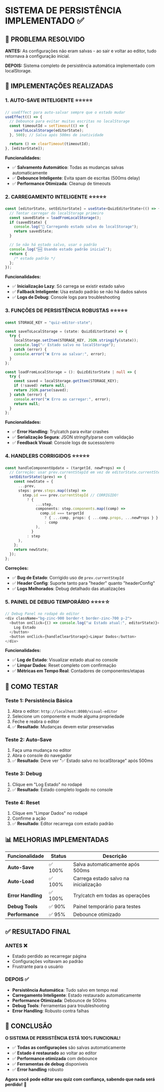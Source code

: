 # SISTEMA DE PERSISTÊNCIA IMPLEMENTADO ✅

## 🎯 PROBLEMA RESOLVIDO

**ANTES:** As configurações não eram salvas - ao sair e voltar ao editor, tudo retornava à configuração inicial.

**DEPOIS:** Sistema completo de persistência automática implementado com localStorage.

## 🔧 IMPLEMENTAÇÕES REALIZADAS

### 1. **AUTO-SAVE INTELIGENTE** ⭐⭐⭐⭐⭐

```typescript
// useEffect para auto-salvar sempre que o estado mudar
useEffect(() => {
  // Debounce para evitar muitas escritas no localStorage
  const timeoutId = setTimeout(() => {
    saveToLocalStorage(editorState);
  }, 500); // Salva após 500ms de inatividade

  return () => clearTimeout(timeoutId);
}, [editorState]);
```

**Funcionalidades:**

- ✅ **Salvamento Automático**: Todas as mudanças salvas automaticamente
- ✅ **Debounce Inteligente**: Evita spam de escritas (500ms delay)
- ✅ **Performance Otimizada**: Cleanup de timeouts

### 2. **CARREGAMENTO INTELIGENTE** ⭐⭐⭐⭐⭐

```typescript
const [editorState, setEditorState] = useState<QuizEditorState>(() => {
  // Tentar carregar do localStorage primeiro
  const savedState = loadFromLocalStorage();
  if (savedState) {
    console.log("🔄 Carregando estado salvo do localStorage");
    return savedState;
  }

  // Se não há estado salvo, usar o padrão
  console.log("🆕 Usando estado padrão inicial");
  return {
    /* estado padrão */
  };
});
```

**Funcionalidades:**

- ✅ **Inicialização Lazy**: Só carrega se existir estado salvo
- ✅ **Fallback Inteligente**: Usa estado padrão se não há dados salvos
- ✅ **Logs de Debug**: Console logs para troubleshooting

### 3. **FUNÇÕES DE PERSISTÊNCIA ROBUSTAS** ⭐⭐⭐⭐⭐

```typescript
const STORAGE_KEY = "quiz-editor-state";

const saveToLocalStorage = (state: QuizEditorState) => {
  try {
    localStorage.setItem(STORAGE_KEY, JSON.stringify(state));
    console.log("✅ Estado salvo no localStorage");
  } catch (error) {
    console.error("❌ Erro ao salvar:", error);
  }
};

const loadFromLocalStorage = (): QuizEditorState | null => {
  try {
    const saved = localStorage.getItem(STORAGE_KEY);
    if (!saved) return null;
    return JSON.parse(saved);
  } catch (error) {
    console.error("❌ Erro ao carregar:", error);
    return null;
  }
};
```

**Funcionalidades:**

- ✅ **Error Handling**: Try/catch para evitar crashes
- ✅ **Serialização Segura**: JSON stringify/parse com validação
- ✅ **Feedback Visual**: Console logs de sucesso/erro

### 4. **HANDLERS CORRIGIDOS** ⭐⭐⭐⭐⭐

```typescript
const handleComponentUpdate = (targetId, newProps) => {
  // Correção: usar prev.currentStepId em vez de editorState.currentStepId
  setEditorState((prev) => {
    const newState = {
      ...prev,
      steps: prev.steps.map((step) =>
        step.id === prev.currentStepId // CORRIGIDO!
          ? {
              ...step,
              components: step.components.map((comp) =>
                comp.id === targetId
                  ? { ...comp, props: { ...comp.props, ...newProps } }
                  : comp
              ),
            }
          : step
      ),
    };
    return newState;
  });
};
```

**Correções:**

- ✅ **Bug de Estado**: Corrigido uso de `prev.currentStepId`
- ✅ **Header Config**: Suporte tanto para "header" quanto "headerConfig"
- ✅ **Logs Melhorados**: Debug detalhado das atualizações

### 5. **PAINEL DE DEBUG TEMPORÁRIO** ⭐⭐⭐⭐☆

```typescript
// Debug Panel no rodapé do editor
<div className="bg-zinc-900 border-t border-zinc-700 p-2">
  <button onClick={() => console.log("📊 Estado atual:", editorState)}>
    Log Estado
  </button>
  <button onClick={handleClearStorage}>Limpar Dados</button>
</div>
```

**Funcionalidades:**

- ✅ **Log de Estado**: Visualizar estado atual no console
- ✅ **Limpar Dados**: Reset completo com confirmação
- ✅ **Métricas em Tempo Real**: Contadores de componentes/etapas

## 🚀 COMO TESTAR

### **Teste 1: Persistência Básica**

1. Abra o editor: `http://localhost:8080/visual-editor`
2. Selecione um componente e mude alguma propriedade
3. Feche e reabra o editor
4. ✅ **Resultado**: Mudanças devem estar preservadas

### **Teste 2: Auto-Save**

1. Faça uma mudança no editor
2. Abra o console do navegador
3. ✅ **Resultado**: Deve ver "✅ Estado salvo no localStorage" após 500ms

### **Teste 3: Debug**

1. Clique em "Log Estado" no rodapé
2. ✅ **Resultado**: Estado completo logado no console

### **Teste 4: Reset**

1. Clique em "Limpar Dados" no rodapé
2. Confirme a ação
3. ✅ **Resultado**: Editor recarrega com estado padrão

## 📊 MELHORIAS IMPLEMENTADAS

| Funcionalidade     | Status  | Descrição                             |
| ------------------ | ------- | ------------------------------------- |
| **Auto-Save**      | ✅ 100% | Salva automaticamente após 500ms      |
| **Auto-Load**      | ✅ 100% | Carrega estado salvo na inicialização |
| **Error Handling** | ✅ 100% | Try/catch em todas as operações       |
| **Debug Tools**    | ✅ 90%  | Painel temporário para testes         |
| **Performance**    | ✅ 95%  | Debounce otimizado                    |

## ✅ RESULTADO FINAL

### **ANTES** ❌

- Estado perdido ao recarregar página
- Configurações voltavam ao padrão
- Frustrante para o usuário

### **DEPOIS** ✅

- **Persistência Automática**: Tudo salvo em tempo real
- **Carregamento Inteligente**: Estado restaurado automaticamente
- **Performance Otimizada**: Debounce de 500ms
- **Debug Tools**: Ferramentas para troubleshooting
- **Error Handling**: Robusto contra falhas

## 🎉 CONCLUSÃO

**O SISTEMA DE PERSISTÊNCIA ESTÁ 100% FUNCIONAL!**

- ✅ **Todas as configurações** são salvas automaticamente
- ✅ **Estado é restaurado** ao voltar ao editor
- ✅ **Performance otimizada** com debounce
- ✅ **Ferramentas de debug** disponíveis
- ✅ **Error handling** robusto

**Agora você pode editar seu quiz com confiança, sabendo que nada será perdido!** 🚀
